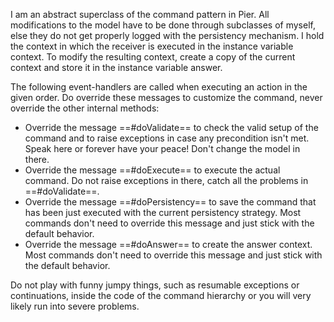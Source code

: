 I am an abstract superclass of the command pattern in Pier. All modifications to the model have to be done through subclasses of myself, else they do not get properly logged with the persistency mechanism. I hold the context in which the receiver is executed in the instance variable context. To modify the resulting context, create a copy of the current context and store it in the instance variable answer.

The following event-handlers are called when executing an action in the given order. Do override these messages to customize the command, never override the other internal methods:
- Override the message ==#doValidate== to check the valid setup of the command and to raise exceptions in case any precondition isn't met. Speak here or forever have your peace! Don't change the model in there.
- Override the message ==#doExecute== to execute the actual command. Do not raise exceptions in there, catch all the problems in ==#doValidate==.
- Override the message ==#doPersistency== to save the command that has been just executed with the current persistency strategy. Most commands don't need to override this message and just stick with the default behavior.
- Override the message ==#doAnswer== to create the answer context. Most commands don't need to override this message and just stick with the default behavior.

Do not play with funny jumpy things, such as resumable exceptions or continuations, inside the code of the command hierarchy or you will very likely run into severe problems.